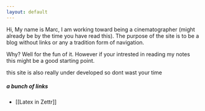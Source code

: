 ```yaml
---
layout: default
---
```

Hi, My name is Marc, I am working toward being a cinematographer (might already be by the time you have read this).
The purpose of the site is to be a blog without links or any a tradition form of navigation.

Why? Well for the fun of it. However if your intrested in reading my notes this might be a good starting point.

this site is also really under developed so dont wast your time

##### a bunch of links
- [[Latex in Zettr]]
